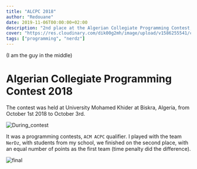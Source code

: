 ```yaml
---
title: "ALCPC 2018"
author: "Redouane"
date: 2019-11-06T00:00:00+02:00
description: "2nd place at the Algerian Collegiate Programming Contest, ICPC regional in Algeria"
cover: "https://res.cloudinary.com/dik00g2mh/image/upload/v1586255541/csaw%2719%20finals/a9cvnzjt0lj9iaqcgjk3.jpg"
tags: ["programming", "nerdz"]
---
```


(I am the guy in the middle)

# Algerian Collegiate Programming Contest 2018

The contest was held at University Mohamed Khider at Biskra, Algeria, from October 1st 2018 to October 3rd.

![During_contest](https://res.cloudinary.com/dik00g2mh/image/upload/v1586255540/csaw%2719%20finals/lnfh3o2tuvmw3tajdy2v.jpg)

It was a programming contests, `ACM ACPC` qualifier.
I played with the team `NerDz`, with students from my school, we finished on the second place, with an equal number of points as the first team (time penalty did the difference).

![final](https://res.cloudinary.com/dik00g2mh/image/upload/v1586257680/csaw%2719%20finals/ym4ugvychxmm7afmtnnl.jpg)
